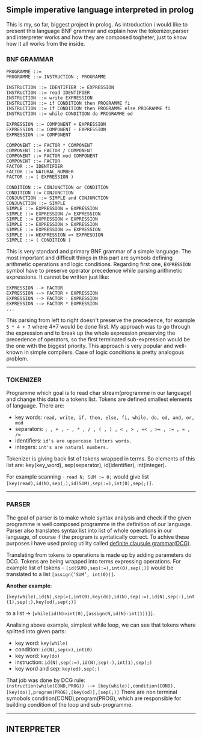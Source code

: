 ## Simple imperative language interpreted in prolog

This is my, so far, biggest project in prolog. As introduction i would like to present this language BNF grammar and explain how the tokenizer,parser and interpreter works and how they are composed togheter, just to know how it all works from the inside.

### BNF GRAMMAR

```
PROGRAMME ::=
PROGRAMME ::= INSTRUCTION ; PROGRAMME

INSTRUCTION ::= IDENTIFIER := EXPRESSION
INSTRUCTION ::= read IDENTIFIER
INSTRUCTION ::= write EXPRESSION
INSTRUCTION ::= if CONDITION then PROGRAMME fi
INSTRUCTION ::= if CONDITION then PROGRAMME else PROGRAMME fi
INSTRUCTION ::= while CONDITION do PROGRAMME od

EXPRESSION ::= COMPONENT + EXPRESSION
EXPRESSION ::= COMPONENT - EXPRESSION
EXPRESSION ::= COMPONENT

COMPONENT ::= FACTOR * COMPONENT
COMPONENT ::= FACTOR / COMPONENT
COMPONENT ::= FACTOR mod COMPONENT
COMPONENT ::= FACTOR
FACTOR ::= IDENTIFIER
FACTOR ::= NATURAL_NUMBER
FACTOR ::= ( EXPRESSION )

CONDITION ::= CONJUNCTION or CONDITION
CONDITION ::= CONJUNCTION
CONJUNCTION ::= SIMPLE and CONJUNCTION
CONJUNCTION ::= SIMPLE
SIMPLE ::= EXPRESSION = EXPRESSION
SIMPLE ::= EXPRESSION /= EXPRESSION
SIMPLE ::= EXPRESSION < EXPRESSION
SIMPLE ::= EXPRESSION > EXPRESSION
SIMPLE ::= EXPRESSION >= EXPRESSION
SIMPLE ::= WEXPRESSION =< EXPRESDION
SIMPLE ::= ( CONDITION )
```

This is very standard and primary BNF grammar of a simple language. The most important and difficult things in this part are symbols defining arithmetic operations and logic conditions. Regarding first one, ```EXPRESSION``` symbol have to preserve operator precedence while parsing arithmetic expressions. It cannot be written just like:

```
EXPRESSION --> FACTOR
EXPRESSION --> FACTOR + EXPRESSION
EXPRESSION --> FACTOR - EXPRESSION
EXPRESSION --> FACTOR * EXPRESSION
...
```
This parsing from left to right doesn't preserve the precedence, for example ```5 * 4 + 7``` where 4+7 would be done first. My approach was to go through the expression and to break up the whole expression preserving the precedence of operators, so the first terminated sub-expression would be the one with the biggest priority. This approach is very popular and well-known in simple compilers. Case of logic conditions is pretty analogous problem.

<hr>

### TOKENIZER

Programme which goal is to read char stream(programme in our language) and change this data to a tokens list. Tokens are defined smallest elements of language. There are: 
  * key words:  ```read, write, if, then, else, fi, while, do, od, and, or, mod```
  * separators:  ```; , + , - , * , / , ( , ) , < , > , =< , >= , := , = , /= ```
  * identifiers:  ```id's are uppercase letters words.```
  * integers:  ```int's are natural numbers.```

Tokenizer is giving back list of tokens wrapped in terms. So elements of this list are: key(key_word), sep(separator), id(identifier), int(integer).

For example scanning - ```read N; SUM := 0;``` would give list ```[key(read),id(N),sep(;),id(SUM),sep(:=),int(0),sep(;)]```.

<hr>

### PARSER

The goal of parser is to make whole syntax analysis and check if the given programme is well composed programme in the definition of our language. Parser also translates syntax list into list of whole operations in our language, of course if the program is syntatically correct. To achive these purposes i have used prolog utility called [definite clausule grammar(DCG)](http://www.learnprolognow.org/lpnpage.php?pagetype=html&pageid=lpn-htmlse29). 

Translating from tokens to operations is made up by adding parameters do DCG. Tokens are being wrapped into terms expressing operations. For example list of tokens - `[id(SUM),sep(:=),int(0),sep(;)]`  would be translated to a list `[assign(’SUM’, int(0))]`. 

**Another example**: 

`[key(while),id(N),sep(>),int(0),key(do),id(N),sep(:=),id(N),sep(-),int(1),sep(;),key(od),sep(;)]` 

to a list -> `[while(id(N)>int(0),[assign(N,id(N)-int(1))]]`.

Analising above example, simplest while loop, we can see that tokens where splitted into given parts:
 * key word: `key(while)`
 * condition: `id(N),sep(>),int(0)`
 * key word: `key(do)`
 * instruction: `id(N),sep(:=),id(N),sep(-),int(1),sep(;)`
 * key word and sep: `key(od),sep(;)`
 
 That job was done by DCG rule: <br>
 `instruction(while(COND,PROG)) --> [key(while)],condition(COND),[key(do)],program(PROG),[key(od)],[sep(;)]`
 There are non terminal symobols condition(COND),program(PROG), which are responsible for building condition of the loop and sub-programme.
 
 
<hr>


## INTERPRETER
